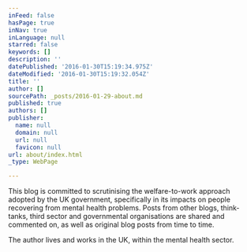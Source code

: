 ```yaml
---
inFeed: false
hasPage: true
inNav: true
inLanguage: null
starred: false
keywords: []
description: ''
datePublished: '2016-01-30T15:19:34.975Z'
dateModified: '2016-01-30T15:19:32.054Z'
title: ''
author: []
sourcePath: _posts/2016-01-29-about.md
published: true
authors: []
publisher:
  name: null
  domain: null
  url: null
  favicon: null
url: about/index.html
_type: WebPage

---
```

This blog is committed to scrutinising the welfare-to-work
approach adopted by the UK government, specifically in its impacts on people recovering from mental
health problems. Posts from other blogs, think-tanks, third sector and governmental organisations are shared and commented on, as well as original blog posts from time to time.

The author lives and works in the UK, within the mental health sector.